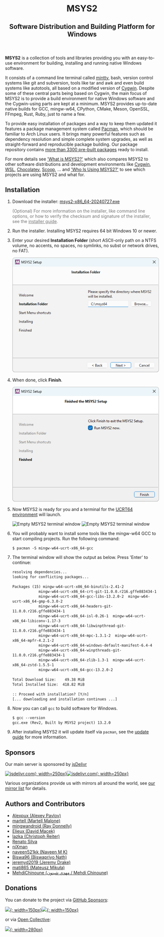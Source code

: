 <header>
<h1>MSYS2</h1>
<h2>Software Distribution and Building Platform for Windows</h2>
</header>

#

**MSYS2** is a collection of tools and libraries providing you with an
easy-to-use environment for building, installing and running native Windows
software.

It consists of a command line terminal called
[mintty](https://mintty.github.io/), bash, version control systems like git and
subversion, tools like tar and awk and even build systems like autotools, all
based on a modified version of [Cygwin](https://cygwin.com). Despite some of
these central parts being based on Cygwin, the main focus of MSYS2 is to provide
a build environment for native Windows software and the Cygwin-using parts are
kept at a minimum. MSYS2 provides up-to-date native builds for GCC, mingw-w64,
CPython, CMake, Meson, OpenSSL, FFmpeg, Rust, Ruby, just to name a few.

To provide easy installation of packages and a way to keep them updated it
features a package management system called
[Pacman](https://wiki.archlinux.org/index.php/pacman), which should be familiar
to Arch Linux users. It brings many powerful features such as dependency
resolution and simple complete system upgrades, as well as straight-forward and
reproducible package building. Our package repository contains [more than 3300
pre-built packages](https://packages.msys2.org/base) ready to install.

For more details see ['What is MSYS2?'](docs/what-is-msys2.md) which also
compares MSYS2 to other software distributions and development environments like
[Cygwin](https://cygwin.com),
[WSL](https://en.wikipedia.org/wiki/Windows_Subsystem_for_Linux),
[Chocolatey](https://chocolatey.org/), [Scoop](https://scoop.sh/), ... and ['Who
Is Using MSYS2?'](docs/who-is-using-msys2.md) to see which projects are using
MSYS2 and what for.


## Installation

1. Download the installer: <a href="https://github.com/msys2/msys2-installer/releases/download/2024-07-27/msys2-x86_64-20240727.exe" class="button">msys2-x86_64-20240727.exe</a>

    <span style="opacity: 0.6; word-wrap: break-word;">(Optional) For more information on the installer, like command line options, or how to verify the checksum and signature of the installer, see the [installer guide](./docs/installer.md).</span>

2. Run the installer. Installing MSYS2 requires 64 bit Windows 10 or newer.

3. Enter your desired **Installation Folder** (short ASCII-only path on a NTFS volume, no accents, no spaces, no symlinks, no subst or network drives, no FAT).

    ![Second screen of MSYS2 installation](images/install-2-path.png)

4. When done, click **Finish**.

    ![Third screen of MSYS2 installation](images/install-3-finish.png)

5. Now MSYS2 is ready for you and a terminal for the [UCRT64 environment](./docs/environments.md) will launch.

    ![Empty MSYS2 terminal window](images/install-4-terminal.png#gh-light-mode-only)
    ![Empty MSYS2 terminal window](images/install-4-terminal-dark.png#gh-dark-mode-only)

6. You will probably want to install some tools like the mingw-w64 GCC to start compiling projects. Run the following command:

    ```console
    $ pacman -S mingw-w64-ucrt-x86_64-gcc
    ```

7. The terminal window will show the output as below. Press 'Enter' to continue:

    ```console
    resolving dependencies...
    looking for conflicting packages...

    Packages (15) mingw-w64-ucrt-x86_64-binutils-2.41-2
                mingw-w64-ucrt-x86_64-crt-git-11.0.0.r216.gffe883434-1
                mingw-w64-ucrt-x86_64-gcc-libs-13.2.0-2  mingw-w64-ucrt-x86_64-gmp-6.3.0-2
                mingw-w64-ucrt-x86_64-headers-git-11.0.0.r216.gffe883434-1
                mingw-w64-ucrt-x86_64-isl-0.26-1  mingw-w64-ucrt-x86_64-libiconv-1.17-3
                mingw-w64-ucrt-x86_64-libwinpthread-git-11.0.0.r216.gffe883434-1
                mingw-w64-ucrt-x86_64-mpc-1.3.1-2  mingw-w64-ucrt-x86_64-mpfr-4.2.1-2
                mingw-w64-ucrt-x86_64-windows-default-manifest-6.4-4
                mingw-w64-ucrt-x86_64-winpthreads-git-11.0.0.r216.gffe883434-1
                mingw-w64-ucrt-x86_64-zlib-1.3-1  mingw-w64-ucrt-x86_64-zstd-1.5.5-1
                mingw-w64-ucrt-x86_64-gcc-13.2.0-2

    Total Download Size:    49.38 MiB
    Total Installed Size:  418.82 MiB

    :: Proceed with installation? [Y/n]
    [... downloading and installation continues ...]
    ```

8. Now you can call `gcc` to build software for Windows.

    ```console
    $ gcc --version
    gcc.exe (Rev2, Built by MSYS2 project) 13.2.0
    ```

9. After installing MSYS2 it will update itself via `pacman`, see the [update guide](./docs/updating.md) for more information.


## Sponsors

Our main server is sponsored by [jsDelivr](https://www.jsdelivr.com)

[![jsdelivr.com](sponsors/jsdelivr.svg#gh-light-mode-only){: width=250px}![jsdelivr.com](sponsors/jsdelivr-white.svg#gh-dark-mode-only){: width=250px}](https://www.jsdelivr.com)

Various organizations provide us with mirrors all around the world, see [our mirror list](dev/mirrors.md) for details.

##  Authors and Contributors

* [Alexpux (Alexey Pavlov)](https://github.com/Alexpux)
* [martell (Martell Malone)](https://github.com/martell)
* [mingwandroid (Ray Donnelly)](https://github.com/mingwandroid)
* [Elieux (David Macek)](https://github.com/elieux)
* [lazka (Christoph Reiter)](https://github.com/lazka)
* [Renato Silva](https://github.com/renatosilva)
* [niXman](https://github.com/niXman)
* [naveen521kk (Naveen M K)](https://github.com/naveen521kk)
* [Biswa96 (Biswapriyo Nath)](https://github.com/Biswa96)
* [jeremyd2019 (Jeremy Drake)](https://github.com/jeremyd2019)
* [mati865 (Mateusz Mikuła)](https://github.com/mati865)
* [MehdiChinoune (مهدي شينون / Mehdi Chinoune)](https://github.com/MehdiChinoune)

## Donations

You can donate to the project via [GitHub Sponsors](https://github.com/sponsors/msys2):

[![](./donate/github.png#gh-light-mode-only){: width=150px}![](./donate/github-white.png#gh-dark-mode-only){: width=150px}](https://github.com/sponsors/msys2)

or via [Open Collective](https://opencollective.com/msys2):

[![](./donate/opencollective.png){: width=280px}](https://opencollective.com/msys2)

